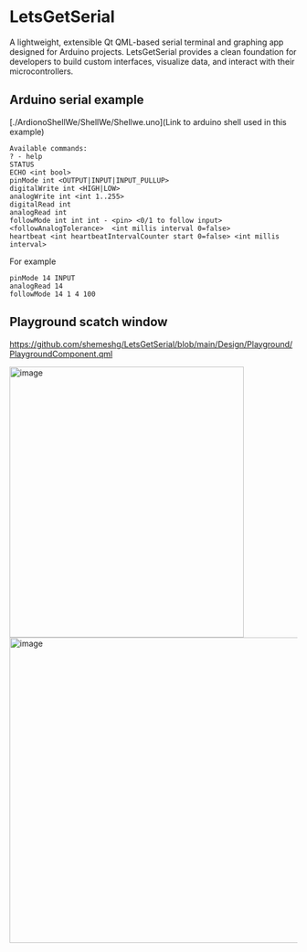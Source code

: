# LetsGetSerial

A lightweight, extensible Qt QML-based serial terminal and graphing app designed for Arduino projects. 
LetsGetSerial provides a clean foundation for developers to build custom interfaces, 
visualize data, and interact with their microcontrollers.

## Arduino serial example

[./ArdionoShellWe/ShellWe/Shellwe.uno](Link to arduino shell used in this example)

```text
Available commands:
? - help
STATUS
ECHO <int bool>
pinMode int <OUTPUT|INPUT|INPUT_PULLUP>
digitalWrite int <HIGH|LOW>
analogWrite int <int 1..255>
digitalRead int 
analogRead int 
followMode int int int - <pin> <0/1 to follow input> <followAnalogTolerance>  <int millis interval 0=false>
heartbeat <int heartbeatIntervalCounter start 0=false> <int millis interval>
```

For example
```
pinMode 14 INPUT
analogRead 14
followMode 14 1 4 100
```

## Playground scatch window

https://github.com/shemeshg/LetsGetSerial/blob/main/Design/Playground/PlaygroundComponent.qml

<img width="410" height="474" alt="image" src="https://github.com/user-attachments/assets/5fc4ad08-cc1f-4ee1-9ae0-da809400ec27" />




<img width="729" height="535" alt="image" src="https://github.com/user-attachments/assets/a352e83b-9cde-4029-942e-9a2cc1356cb7" />
